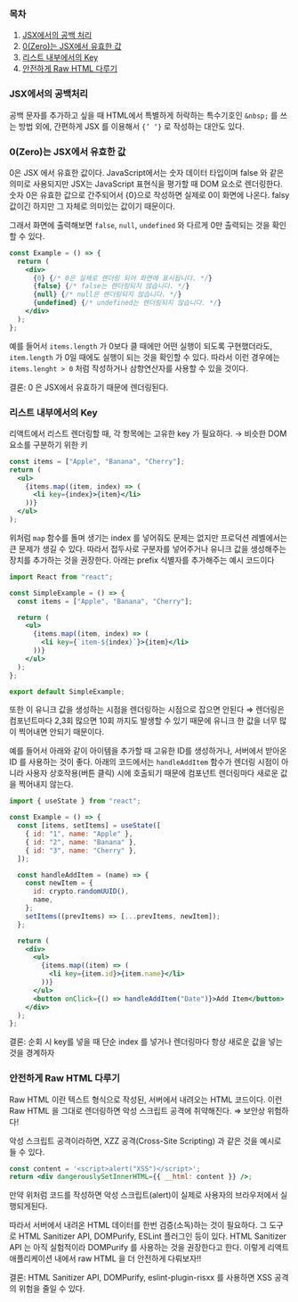 ### 목차

1. [JSX에서의 공백 처리](#jsx에서의-공백처리)
2. [0(Zero)는 JSX에서 유효한 값](#0zero는-jsx에서-유효한-값)
3. [리스트 내부에서의 Key](#리스트-내부에서의-key)
4. [안전하게 Raw HTML 다루기](#안전하게-raw-html-다루기)

### JSX에서의 공백처리

공백 문자를 추가하고 싶을 때 HTML에서 특별하게 허락하는 특수기호인 `&nbsp;` 를 쓰는 방법 외에, 간편하게 JSX 를 이용해서 `{’ ‘}` 로 작성하는 대안도 있다.

### 0(Zero)는 JSX에서 유효한 값

0은 JSX 에서 유효한 값이다. JavaScript에서는 숫자 데이터 타입이며 false 와 같은 의미로 사용되지만 JSX는 JavaScript 표현식을 평가할 때 DOM 요소로 렌더링한다. 숫자 0은 유효한 값으로 간주되어서 {0}으로 작성하면 실제로 0이 화면에 나온다. falsy 값이긴 하지만 그 자체로 의미있는 값이기 때문이다.

그래서 화면에 출력해보면 `false`, `null`, `undefined` 와 다르게 0만 출력되는 것을 확인할 수 있다.

```jsx
const Example = () => {
  return (
    <div>
      {0} {/* 0은 실제로 렌더링 되어 화면에 표시됩니다. */}
      {false} {/* false는 렌더링되지 않습니다. */}
      {null} {/* null은 렌더링되지 않습니다. */}
      {undefined} {/* undefined는 렌더링되지 않습니다. */}
    </div>
  );
};
```

예를 들어서 `items.length` 가 0보다 클 때에만 어떤 실행이 되도록 구현했더라도, `item.length` 가 0일 때에도 실행이 되는 것을 확인할 수 있다. 따라서 이런 경우에는 `items.lenght > 0` 처럼 작성하거나 삼항연산자를 사용할 수 있을 것이다.

결론: 0 은 JSX에서 유효하기 때문에 렌더링된다.

### 리스트 내부에서의 Key

리액트에서 리스트 렌더링할 때, 각 항목에는 고유한 key 가 필요하다. → 비슷한 DOM 요소를 구분하기 위한 키

```jsx
const items = ["Apple", "Banana", "Cherry"];
return (
  <ul>
    {items.map((item, index) => (
      <li key={index}>{item}</li>
    ))}
  </ul>
);
```

위처럼 `map` 함수를 돌며 생기는 index 를 넣어줘도 문제는 없지만 프로덕션 레벨에서는 큰 문제가 생길 수 있다. 따라서 접두사로 구분자를 넣어주거나 유니크 값을 생성해주는 장치를 추가하는 것을 권장한다. 아래는 prefix 식별자를 추가해주는 예시 코드이다

```jsx
import React from "react";

const SimpleExample = () => {
  const items = ["Apple", "Banana", "Cherry"];

  return (
    <ul>
      {items.map((item, index) => (
        <li key={`item-${index}`}>{item}</li>
      ))}
    </ul>
  );
};

export default SimpleExample;
```

또한 이 유니크 값을 생성하는 시점을 렌더링하는 시점으로 잡으면 안된다 ⇒ 렌더링은 컴포넌트마다 2,3회 많으면 10회 까지도 발생할 수 있기 때문에 유니크 한 값을 너무 많이 찍어내면 안되기 때문이다.

예를 들어서 아래와 같이 아이템을 추가할 때 고유한 ID를 생성하거나, 서버에서 받아온 ID 를 사용하는 것이 좋다. 아래의 코드에서는 `handleAddItem` 함수가 렌더링 시점이 아니라 사용자 상호작용(버튼 클릭) 시에 호출되기 때문에 컴포넌트 렌더링마다 새로운 값을 찍어내지 않는다.

```jsx
import { useState } from "react";

const Example = () => {
  const [items, setItems] = useState([
    { id: "1", name: "Apple" },
    { id: "2", name: "Banana" },
    { id: "3", name: "Cherry" },
  ]);

  const handleAddItem = (name) => {
    const newItem = {
      id: crypto.randomUUID(),
      name,
    };
    setItems((prevItems) => [...prevItems, newItem]);
  };

  return (
    <div>
      <ul>
        {items.map((item) => (
          <li key={item.id}>{item.name}</li>
        ))}
      </ul>
      <button onClick={() => handleAddItem("Date")}>Add Item</button>
    </div>
  );
};
```

결론: 순회 시 key를 넣을 때 단순 index 를 넣거나 렌더링마다 항상 새로운 값을 넣는 것을 경계하자

### 안전하게 Raw HTML 다루기

Raw HTML 이란 텍스트 형식으로 작성된, 서버에서 내려오는 HTML 코드이다. 이런 Raw HTML 을 그대로 렌더링하면 악성 스크립트 공격에 취약해진다. ⇒ 보안상 위험하다!

악성 스크립트 공격이라하면, XZZ 공격(Cross-Site Scripting) 과 같은 것을 예시로 들 수 있다.

```jsx
const content = '<script>alert("XSS")</script>';
return <div dangerouslySetInnerHTML={{ __html: content }} />;
```

만약 위처럼 코드를 작성하면 악성 스크립트(alert)이 실제로 사용자의 브라우저에서 실행되게된다.

따라서 서버에서 내려온 HTML 데이터를 한번 검증(소독)하는 것이 필요하다. 그 도구로 HTML Sanitizer API, DOMPurify, ESLint 플러그인 등이 있다. HTML Sanitizer API 는 아직 실험적이라 DOMPurify 를 사용하는 것을 권장한다고 한다. 이렇게 리액트 애플리케이션 내에서 raw HTML 을 더 안전하게 다뤄보자!!

결론: HTML Sanitizer API, DOMPurify, eslint-plugin-risxx 를 사용하면 XSS 공격의 위험을 줄일 수 있다.
